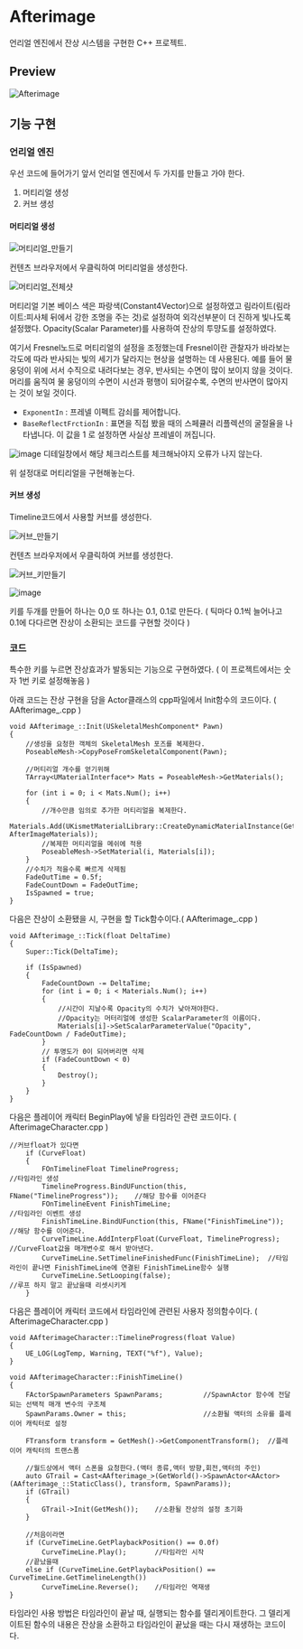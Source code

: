 # Afterimage
언리얼 엔진에서 잔상 시스템을 구현한 C++ 프로젝트.
 
## Preview
![Afterimage](https://github.com/poi001/Afterimage/assets/107660181/38d3e683-f52e-46dc-badb-ac403cee0682)

## 기능 구현
### 언리얼 엔진
우선 코드에 들어가기 앞서 언리얼 엔진에서 두 가지를 만들고 가야 한다.

1. 머티리얼 생성
2. 커브 생성

#### 머티리얼 생성
![머티리얼_만들기](https://github.com/poi001/Afterimage/assets/107660181/ffcbdb92-35e1-4e52-ab92-821d579f58ff)

컨텐츠 브라우저에서 우클릭하여 머티리얼을 생성한다.

![머티리얼_전체샷](https://github.com/poi001/Afterimage/assets/107660181/c96cb210-affb-4ae8-be36-f3e5aad7a70b)

머티리얼 기본 베이스 색은 파랑색(Constant4Vector)으로 설정하였고 림라이트(림라이트:피사체 뒤에서 강한 조명을 주는 것)로 설정하여 외각선부분이 더 진하게 빛나도록 설정했다. Opacity(Scalar Parameter)를 사용하여 잔상의 투먕도를 설정하였다.

여기서 Fresnel노드로 머티리얼의 설정을 조정했는데 Fresnel이란 관찰자가 바라보는 각도에 따라 반사되는 빛의 세기가 달라지는 현상을 설명하는 데 사용된다. 예를 들어 물 웅덩이 위에 서서 수직으로 내려다보는 경우, 반사되는 수면이 많이 보이지 않을 것이다. 머리를 움직여 물 웅덩이의 수면이 시선과 평행이 되어갈수록, 수면의 반사면이 많아지는 것이 보일 것이다.

* `ExponentIn` : 프레넬 이펙트 감쇠를 제어합니다.
* `BaseReflectFrctionIn` : 표면을 직접 봤을 때의 스페큘러 리플렉션의 굴절율을 나타냅니다. 이 값을 1 로 설정하면 사실상 프레넬이 꺼집니다.

![image](https://github.com/poi001/Afterimage/assets/107660181/103f12c2-3d2a-4bd4-bc77-43075d15ab61)
디테일창에서 해당 체크리스트를 체크해놔야지 오류가 나지 않는다.

위 설정대로 머티리얼을 구현해놓는다.
#### 커브 생성
Timeline코드에서 사용할 커브를 생성한다.

![커브_만들기](https://github.com/poi001/Afterimage/assets/107660181/3e889a5f-5e2f-4008-bb5a-745612ffb059)

컨텐츠 브라우저에서 우클릭하여 커브를 생성한다.

![커브_키만들기](https://github.com/poi001/Afterimage/assets/107660181/9890141c-fdb0-4a85-a477-d0b8f05a49cd)

![image](https://github.com/poi001/Afterimage/assets/107660181/c3f1aa82-59bb-4df7-823c-0041478c37be)

키를 두개를 만들어 하나는 0,0 또 하나는 0.1, 0.1로 만든다. ( 틱마다 0.1씩 늘어나고 0.1에 다다르면 잔상이 소환되는 코드를 구현할 것이다 )

### 코드
특수한 키를 누르면 잔상효과가 발동되는 기능으로 구현하였다. ( 이 프로젝트에서는 숫자 1번 키로 설정해놓음 )

아래 코드는 잔상 구현을 담을 Actor클래스의 cpp파일에서 Init함수의 코드이다. ( AAfterimage_.cpp )

```
void AAfterimage_::Init(USkeletalMeshComponent* Pawn)
{
	//생성을 요청한 객체의 SkeletalMesh 포즈를 복제한다.
	PoseableMesh->CopyPoseFromSkeletalComponent(Pawn);

	//머티리얼 개수를 얻기위해
	TArray<UMaterialInterface*> Mats = PoseableMesh->GetMaterials();

	for (int i = 0; i < Mats.Num(); i++)
	{
		//개수만큼 임의로 추가한 머티리얼을 복제한다.
		Materials.Add(UKismetMaterialLibrary::CreateDynamicMaterialInstance(GetWorld(), AfterImageMaterials));
		//복제한 머티리얼을 메쉬에 적용
		PoseableMesh->SetMaterial(i, Materials[i]);
	}
	//수치가 적을수록 빠르게 삭제됨
	FadeOutTime = 0.5f;
	FadeCountDown = FadeOutTime;
	IsSpawned = true;
}
```

다음은 잔상이 소환됐을 시, 구현을 할 Tick함수이다.( AAfterimage_.cpp )

```
void AAfterimage_::Tick(float DeltaTime)
{
	Super::Tick(DeltaTime);

	if (IsSpawned)
	{
		FadeCountDown -= DeltaTime;
		for (int i = 0; i < Materials.Num(); i++)
		{
			//시간이 지날수록 Opacity의 수치가 낮아져야한다.
			//Opacity는 머터리얼에 생성한 ScalarParameter의 이름이다.
			Materials[i]->SetScalarParameterValue("Opacity", FadeCountDown / FadeOutTime);
		}
		// 투명도가 0이 되어버리면 삭제
		if (FadeCountDown < 0)
		{
			Destroy();
		}
	}
}
```

다음은 플레이어 캐릭터 BeginPlay에 넣을 타임라인 관련 코드이다. ( AfterimageCharacter.cpp )

```
//커브float가 있다면
	if (CurveFloat)
	{
		FOnTimelineFloat TimelineProgress;									//타임라인 생성
		TimelineProgress.BindUFunction(this, FName("TimelineProgress"));	//해당 함수를 이어준다
		FOnTimelineEvent FinishTimeLine;									//타임라인 이벤트 생성
		FinishTimeLine.BindUFunction(this, FName("FinishTimeLine"));		//해당 함수를 이어준다.
		CurveTimeLine.AddInterpFloat(CurveFloat, TimelineProgress);			//CurveFloat값을 매개변수로 해서 받아낸다.
		CurveTimeLine.SetTimelineFinishedFunc(FinishTimeLine);	//타임라인이 끝나면 FinishTimeLine에 연결된 FinishTimeLine함수 실행
		CurveTimeLine.SetLooping(false);									//루프 하지 말고 끝났을때 리셋시키게
	}
```

다음은 플레이어 캐릭터 코드에서 타임라인에 관련된 사용자 정의함수이다. ( AfterimageCharacter.cpp )

```
void AAfterimageCharacter::TimelineProgress(float Value)
{
	UE_LOG(LogTemp, Warning, TEXT("%f"), Value);
}

void AAfterimageCharacter::FinishTimeLine()
{
	FActorSpawnParameters SpawnParams;			//SpawnActor 함수에 전달되는 선택적 매개 변수의 구조체
	SpawnParams.Owner = this;					//소환될 액터의 소유를 플레이어 캐릭터로 설정

	FTransform transform = GetMesh()->GetComponentTransform();	//플레이어 캐릭터의 트랜스폼

	//월드상에서 액터 스폰을 요청한다.(액터 종류,액터 방향,회전,액터의 주인)
	auto GTrail = Cast<AAfterimage_>(GetWorld()->SpawnActor<AActor>(AAfterimage_::StaticClass(), transform, SpawnParams));
	if (GTrail)
	{
		GTrail->Init(GetMesh());	//소환될 잔상의 설정 초기화
	}

	//처음이라면
	if (CurveTimeLine.GetPlaybackPosition() == 0.0f)
		CurveTimeLine.Play();		//타임라인 시작
	//끝났을때
	else if (CurveTimeLine.GetPlaybackPosition() == CurveTimeLine.GetTimelineLength())
		CurveTimeLine.Reverse();	//타임라인 역재생
}
```

타임라인 사용 방법은 타임라인이 끝날 때, 실행되는 함수를 델리게이트한다. 그 델리게이트된 함수의 내용은 잔상을 소환하고 타임라인이 끝났을 때는 다시 재생하는 코드이다.
